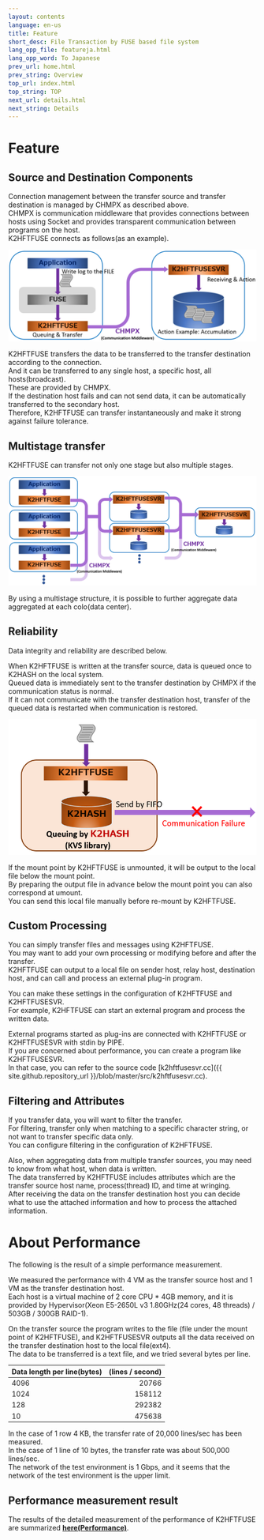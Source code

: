 ```yaml
---
layout: contents
language: en-us
title: Feature
short_desc: File Transaction by FUSE based file system
lang_opp_file: featureja.html
lang_opp_word: To Japanese
prev_url: home.html
prev_string: Overview
top_url: index.html
top_string: TOP
next_url: details.html
next_string: Details
---
```


# Feature

## Source and Destination Components
Connection management between the transfer source and transfer destination is managed by CHMPX as described above.  
CHMPX is communication middleware that provides connections between hosts using Socket and provides transparent communication between programs on the host.  
K2HFTFUSE connects as follows(as an example).

![Flow](images/k2hftfuse_flow.png)

K2HFTFUSE transfers the data to be transferred to the transfer destination according to the connection.  
And it can be transferred to any single host, a specific host, all hosts(broadcast).  
These are provided by CHMPX.  
If the destination host fails and can not send data, it can be automatically transferred to the secondary host.  
Therefore, K2HFTFUSE can transfer instantaneously and make it strong against failure tolerance.

## Multistage transfer
K2HFTFUSE can transfer not only one stage but also multiple stages.

![Multistage](images/k2hftfuse_mstage.png)

By using a multistage structure, it is possible to further aggregate data aggregated at each colo(data center).

## Reliability
Data integrity and reliability are described below.

When K2HFTFUSE is written at the transfer source, data is queued once to K2HASH on the local system.  
Queued data is immediately sent to the transfer destination by CHMPX if the communication status is normal.  
If it can not communicate with the transfer destination host, transfer of the queued data is restarted when communication is restored.

![Queuing](images/k2hftfuse_queue.png)

If the mount point by K2HFTFUSE is unmounted, it will be output to the local file below the mount point.  
By preparing the output file in advance below the mount point you can also correspond at umount.  
You can send this local file manually before re-mount by K2HFTFUSE.

## Custom Processing
You can simply transfer files and messages using K2HFTFUSE.  
You may want to add your own processing or modifying before and after the transfer.  
K2HFTFUSE can output to a local file on sender host, relay host, destination host, and can call and process an external plug-in program.

You can make these settings in the configuration of K2HFTFUSE and K2HFTFUSESVR.  
For example, K2HFTFUSE can start an external program and process the written data.

External programs started as plug-ins are connected with K2HFTFUSE or K2HFTFUSESVR with stdin by PIPE.  
If you are concerned about performance, you can create a program like K2HFTFUSESVR.  
In that case, you can refer to the source code [k2hftfusesvr.cc]({{ site.github.repository_url }}/blob/master/src/k2hftfusesvr.cc).

## Filtering and Attributes
If you transfer data, you will want to filter the transfer.  
For filtering, transfer only when matching to a specific character string, or not want to transfer specific data only.  
You can configure filtering in the configuration of K2HFTFUSE.

Also, when aggregating data from multiple transfer sources, you may need to know from what host, when data is written.  
The data transferred by K2HFTFUSE includes attributes which are the transfer source host name, process(thread) ID, and time at wringing.  
After receiving the data on the transfer destination host you can decide what to use the attached information and how to process the attached information.

# About Performance
The following is the result of a simple performance measurement.

We measured the performance with 4 VM as the transfer source host and 1 VM as the transfer destination host.  
Each host is a virtual machine of 2 core CPU * 4GB memory, and it is provided by Hypervisor(Xeon E5-2650L v3 1.80GHz(24 cores, 48 threads) / 503GB / 300GB RAID-1).

On the transfer source the program writes to the file (file under the mount point of K2HFTFUSE), and K2HFTFUSESVR outputs all the data received on the transfer destination host to the local file(ext4).  
The data to be transferred is a text file, and we tried several bytes per line.

| Data length per line(bytes) | (lines / second) |
|:-----------|------------:|
| 4096   | 20766        |
| 1024   | 158112       |
| 128    | 292382       |
| 10     | 475638       |

In the case of 1 row 4 KB, the transfer rate of 20,000 lines/sec has been measured.  
In the case of 1 line of 10 bytes, the transfer rate was about 500,000 lines/sec.  
The network of the test environment is 1 Gbps, and it seems that the network of the test environment is the upper limit.  

## Performance measurement result
The results of the detailed measurement of the performance of K2HFTFUSE are summarized [**here(Performance)**](performance.html).
